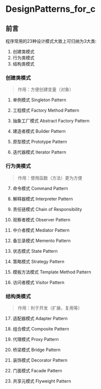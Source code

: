 # DesignPatterns_for_c

## 前言

程序常用的23种设计模式大致上可归纳为3大类:

1. 创建类模式
2. 行为类模式
3. 结构类模式

### 创建类模式

> 作用：方便创建变量（对象）

1. 单例模式 Singleton Pattern

2. 工程模式 Factory Method Pattern

3. 抽象工厂模式 Abstract Factory Pattern

4. 建造者模式 Builder Pattern

5. 原型模式 Prototype Pattern

6. 迭代器模式 Iterator Pattern

### 行为类模式

> 作用：使用函数（方法）更为方便

7. 命令模式 Command Pattern

8. 解释器模式 Interpreter Pattern

9. 责任链模式 Chain of Responsibility

10. 观察者模式 Observer Pattern

11. 中介者模式 Mediator Pattern

12. 备忘录模式  Memento Pattern

13. 状态模式 State Pattern

14. 策略模式	Strategy Pattern

15. 模板方法模式 Template Method Pattern

16. 访问者模式 Visitor Pattern

### 结构类模式

> 作用：利于开发（扩展，复用等）

17. 适配器模式 Adapter Pattern

18. 组合模式 Composite Pattern

19. 代理模式 Proxy Pattern

20. 桥梁模式 Bridge Pattern

21. 装饰模式 Decorator Pattern

22. 门面模式 Facade Pattern

23. 共享元模式 Flyweight Pattern



